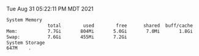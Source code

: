 Tue Aug 31 05:22:11 PM MDT 2021
```bash
System Memory
               total        used        free      shared  buff/cache   available
Mem:           7.7Gi       804Mi       5.0Gi       7.0Mi       1.8Gi       6.6Gi
Swap:          7.6Gi       455Mi       7.2Gi
System Storage
647M	.
```
```bash
